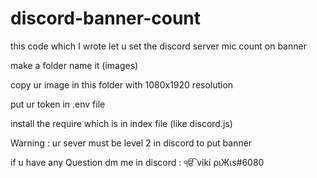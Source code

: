 # discord-banner-count
this code which I wrote let u set the discord server mic count on banner

make a folder name it (images)

copy ur image in this folder with 1080x1920 resolution 

put ur token in .env file

install the require which is in index file (like discord.js)

Warning : ur sever must be level 2 in discord to put banner 

if u have any Question dm me in discord : ੴ viki ριЖιs#6080
